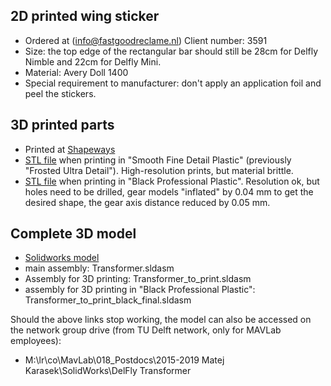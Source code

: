
## 2D printed wing sticker
- Ordered at (info@fastgoodreclame.nl) Client number: 3591
- Size: the top edge of the rectangular bar should still be 28cm for Delfly Nimble and 22cm for Delfly Mini.
- Material: Avery Doll 1400
- Special requirement to manufacturer: don't apply an application foil and peel the stickers.

## 3D printed parts 
- Printed at [Shapeways](https://www.shapeways.com/)
- [STL file](https://1drv.ms/u/s!AiynX8wt2X_PkuBkiUyEsvkO_RJhmw) when printing in "Smooth Fine Detail Plastic" (previously "Frosted Ultra Detail"). High-resolution prints, but material brittle.
- [STL file](https://1drv.ms/u/s!AiynX8wt2X_PlpA5nCe68dNXT2Rdqg) when printing in "Black Professional Plastic". Resolution ok, but holes need to be drilled, gear models "inflated" by 0.04 mm to get the desired shape, the gear axis distance reduced by 0.05 mm.

## Complete 3D model 
- [Solidworks model](https://1drv.ms/f/s!AiynX8wt2X_Ph4I-EseeEj9i3t0DWg )
- main assembly: Transformer.sldasm
- Assembly for 3D printing: Transformer_to_print.sldasm
- assembly for 3D printing in "Black Professional Plastic": Transformer_to_print_black_final.sldasm

Should the above links stop working, the model can also be accessed on the network group drive (from TU Delft network, only for MAVLab employees):
* M:\lr\co\MavLab\018_Postdocs\2015-2019 Matej Karasek\SolidWorks\DelFly Transformer